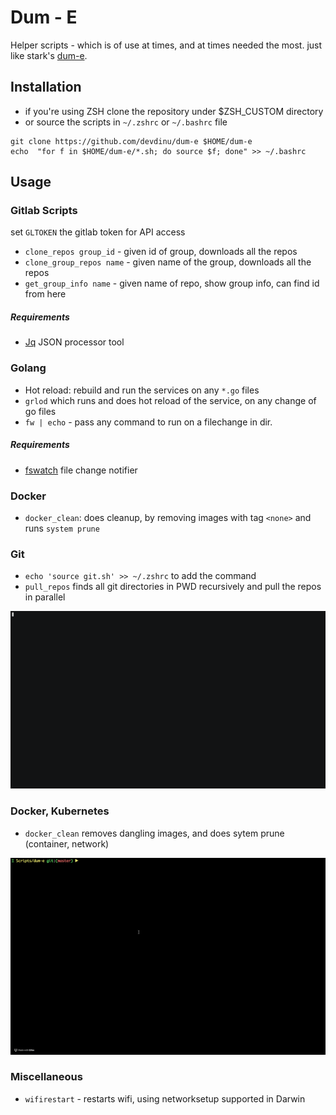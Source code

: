 # Dum - E
Helper scripts - which is of use at times, and at times needed the most. just like stark's [dum-e](http://ironman.wikia.com/wiki/Dum-E_and_U).


## Installation
- if you're using ZSH clone the repository under $ZSH_CUSTOM directory
- or source the scripts in `~/.zshrc` or `~/.bashrc` file
```
git clone https://github.com/devdinu/dum-e $HOME/dum-e
echo  "for f in $HOME/dum-e/*.sh; do source $f; done" >> ~/.bashrc
```

## Usage

### Gitlab Scripts
set `GLTOKEN` the gitlab token for API access
- `clone_repos group_id`  - given id of group, downloads all the repos
- `clone_group_repos name` - given name of the group, downloads all the repos
- `get_group_info name` - given name of repo, show group info, can find id from here

##### Requirements
* [Jq](https://stedolan.github.io/jq/) JSON processor tool

### Golang
- Hot reload: rebuild and run the services on any `*.go` files
- `grlod` which runs and does hot reload of the service, on any change of go files
- `fw | echo` - pass any command to run on a filechange in dir.

##### Requirements
* [fswatch](https://github.com/emcrisostomo/fswatch)  file change notifier

### Docker
- `docker_clean`: does cleanup, by removing images with tag `<none>` and runs `system prune` 

### Git
- `echo 'source git.sh' >> ~/.zshrc` to add the command
- `pull_repos` finds all git directories in PWD recursively and pull the repos in parallel

![pull_repos](./screenrec/pull_repos.gif)

### Docker, Kubernetes
- `docker_clean` removes dangling images, and does sytem prune (container, network)

![docker_clean](./screenrec/docker_clean.gif)

### Miscellaneous
- `wifirestart` - restarts wifi, using networksetup supported in Darwin
